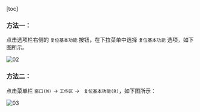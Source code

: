 [toc]

### 方法一：

点击选项栏右侧的 `复位基本功能` 按钮，在下拉菜单中选择 `复位基本功能` 选项，如下图所示。

![02](./images/02.png)

### 方法二：

点击菜单栏 `窗口(W)` -> `工作区` -> ` 复位基本功能(R)`，如下图所示：

![03](./images/03.png)

